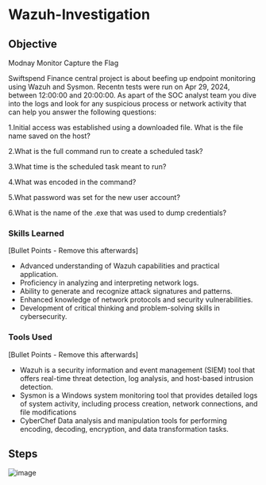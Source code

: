 # Wazuh-Investigation

## Objective
Modnay Monitor Capture the Flag

Swiftspend Finance central project is about beefing up endpoint monitoring using Wazuh and Sysmon. 
Recentn tests were run on Apr 29, 2024, between 12:00:00 and 20:00:00. As apart of the SOC analyst team you dive into the logs and look for any suspicious process or network activity that can help you answer the following questions:

1.Initial access was established using a downloaded file. What is the file name saved on the host?

2.What is the full command run to create a scheduled task? 

3.What time is the scheduled task meant to run? 

4.What was encoded in the command?

5.What password was set for the new user account? 

6.What is the name of the .exe that was used to dump credentials?

### Skills Learned
[Bullet Points - Remove this afterwards]

- Advanced understanding of Wazuh capabilities and practical application.
- Proficiency in analyzing and interpreting network logs.
- Ability to generate and recognize attack signatures and patterns.
- Enhanced knowledge of network protocols and security vulnerabilities.
- Development of critical thinking and problem-solving skills in cybersecurity.

### Tools Used
[Bullet Points - Remove this afterwards]

- Wazuh is a security information and event management (SIEM) tool that offers real-time threat detection, log analysis, and host-based intrusion detection.
- Sysmon is a Windows system monitoring tool that provides detailed logs of system activity, including process creation, network connections, and file modifications
- CyberChef Data analysis and manipulation tools for performing encoding, decoding, encryption, and data transformation tasks.
## Steps

![image](https://github.com/user-attachments/assets/d6363353-9ec5-4ee1-aff5-de03ae92aa04)

